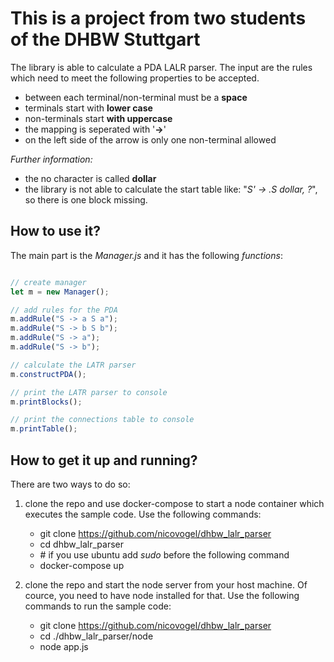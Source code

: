 # This is a project from two students of the DHBW Stuttgart

The library is able to calculate a PDA LALR parser. The input are the rules which need to meet the following properties to be accepted.

- between each terminal/non-terminal must be a **space**
- terminals start with **lower case**
- non-terminals start **with uppercase**
- the mapping is seperated with '**->**'
- on the left side of the arrow is only one non-terminal allowed

*Further information:*
- the no character is called **dollar** 
- the library is not able to calculate the start table like: "*S' -> .S dollar, ?*", so there is one block missing.

## How to use it?

The main part is the *Manager.js* and it has the following *functions*:

````javascript

// create manager
let m = new Manager();

// add rules for the PDA
m.addRule("S -> a S a");
m.addRule("S -> b S b");
m.addRule("S -> a");
m.addRule("S -> b");

// calculate the LATR parser
m.constructPDA();

// print the LATR parser to console
m.printBlocks();

// print the connections table to console
m.printTable();

````

## How to get it up and running?

There are two ways to do so:

1. clone the repo and use docker-compose to start a node container which executes the sample code. Use the following commands: 
    - git clone https://github.com/nicovogel/dhbw_lalr_parser
    - cd dhbw_lalr_parser
    - \# if you use ubuntu add *sudo* before the following command 
    - docker-compose up

2. clone the repo and start the node server from your host machine. Of cource, you need to have node installed for that. Use the following commands to run the sample code:
    - git clone https://github.com/nicovogel/dhbw_lalr_parser
    - cd ./dhbw_lalr_parser/node
    - node app.js